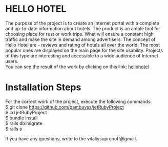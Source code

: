 # HELLO HOTEL  

The purpose of the project is to create an Internet portal with a complete and up-to-date information about hotels. The product is an ample tool for choosing place for rest or work trips. What will ensure a constant high traffic and make the site in demand among advertisers. The concept of Hello Hotel are - reviews and rating of hotels all over the world. The most popular ones are displayed on the main page for the site usability. Projects of this type are interesting and accessible to a wide audience of Internet users.  
You can see the result of the work by clicking on this link:
[hellohotel](http://hellohotel.herokuapp.com/ "Click here")    

# Installation Steps  

For the correct work of the project, execute the following commands:  
$ git clone https://github.com/pambuvss/jetRubyProject  
$ cd jetRubyProject  
$ bundle install  
$ rails db:migrate  
$ rails s  

If you have any questions, write to the vitaliysuprunoff@gmail.